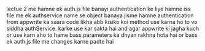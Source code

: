 lectue 2 me hamne ek auth.js file banayi authentication ke liye hamne iss file me ek authservice name se object banaya jisme hamne authentication from appwrite ka saara code likha abb kisiko koi method use karna ho to vo siddha authService. karke use kar sakta hai and agar appwrite ki jagha kuch or use karn aho to hame bass parameters ka dhyan rakhna hota hai or bass ek auth.js file me changes karne padte hai 